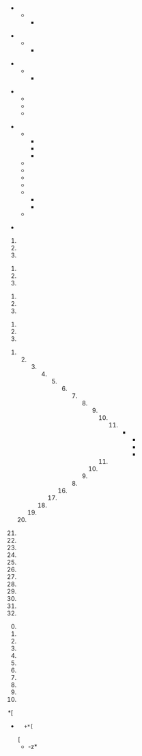 *
  *
    *

-
  -
    -

+
  +
    +

*
  *
  +
  -

+
  +
    +
    -
    -
  +
  -
  -
  -
  +
    -
    -
  *
*

1.
1.
1.

1)
1)
1)

1.
2.
3.

1)
2)
3)

1.
   2.
      3.
         4.
            5.
               6.
                  7)
                     8)
                        9)
                           10)
                               11) *
                                     -
                                     -
                                     +
                           12)
                        13)
                     14)
                  15)
               16)
            17)
         18)
      19)
   20)
21)

00)
01)
02)
03)
04)
05)
06)
07)
08)
09)
010)

00.
01.
02.
03.
04.
05.
06.
07.
08.
09.
010.

<!-- case with tabs (found when fuzzing)
     To prevent the `-` from getting interpreted as a setext header the list is given another
     newline separator.
-->

*[
-		+*[
	[
	-	-z*	
